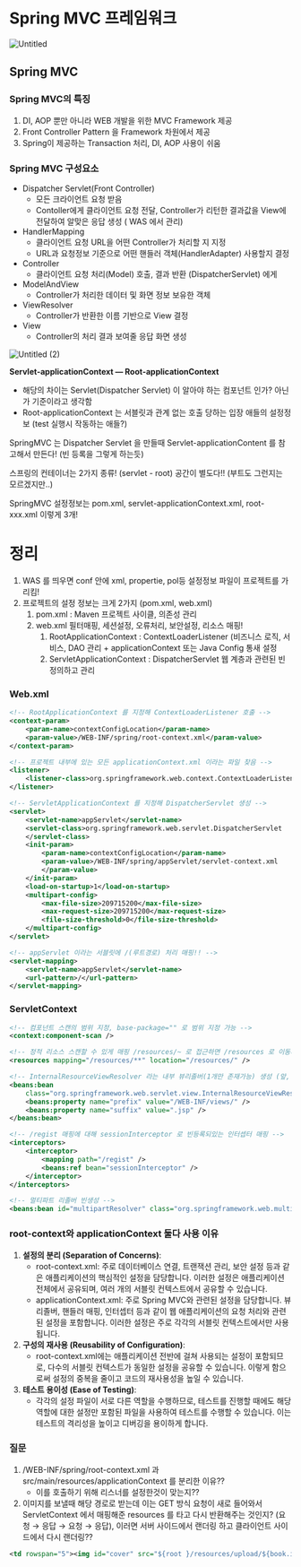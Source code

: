 # Spring MVC 프레임워크

![Untitled](https://github.com/Lee-JoungHyun/SSAFY11th-Gwangju04-WebStudy/assets/98592001/f8797e0c-69d8-41f8-840b-fc04a9031a43)

## Spring MVC

### Spring MVC의 특징

1. DI, AOP 뿐만 아니라 WEB 개발을 위한 MVC Framework 제공
2. Front Controller Pattern 을 Framework 차원에서 제공
3. Spring이 제공하는 Transaction 처리, DI, AOP 사용이 쉬움

### Spring MVC 구성요소

- Dispatcher Servlet(Front Controller)
    - 모든 크라이언트 요청 받음
    - Contoller에게 클라이언트 요청 전달, Controller가 리턴한 결과값을 View에 전달하여 알맞은 응답 생성 ( WAS 에서 관리)
- HandlerMapping
    - 클라이언트 요청 URL을 어떤 Controller가 처리할 지 지정
    - URL과 요청정보 기준으로 어떤 핸들러 객체(HandlerAdapter) 사용할지 결정
- Controller
    - 클라이언트 요청 처리(Model) 호출, 결과 반환 (DispatcherServlet) 에게
- ModelAndView
    - Controller가 처리한 데이터 및 화면 정보 보유한 객체
- ViewResolver
    - Controller가 반환한 이름 기반으로 View 결정
- View
    - Controller의 처리 결과 보여줄 응답 화면 생성

![Untitled (2)](https://github.com/Lee-JoungHyun/SSAFY11th-Gwangju04-WebStudy/assets/98592001/61d17e09-4253-4fca-bf82-6dcf14ef292d)

**Servlet-applicationContext — Root-applicationContext**

- 해당의 차이는 Servlet(Dispatcher Servlet) 이 알아야 하는 컴포넌트 인가? 아닌가 기준이라고 생각함
- Root-applicationContext 는 서블릿과 관계 없는 호출 당하는 입장 애들의 설정정보 (test 실행시 작동하는 애들?)

SpringMVC 는 Dispatcher Servlet 을 만들때 Servlet-applicationContent 를 참고해서 만든다! (빈 등록을 그렇게 하는듯)

스프링의 컨테이너는 2가지 종류! (servlet - root) 공간이 별도다!! (부트도 그런지는 모르겠지만..)

SpringMVC 설정정보는 pom.xml, servlet-applicationContext.xml, root-xxx.xml 이렇게 3개!

# 정리

1. WAS 를 띄우면 conf 안에 xml, propertie, pol등 설정정보 파일이 프로젝트를 가리킴!
2. 프로젝트의 설정 정보는 크게 2가지 (pom.xml, web.xml)
    1. pom.xml : Maven 프로젝트 사이클, 의존성 관리 
    2. web.xml 필터매핑, 세션설정, 오류처리, 보안설정, 리소스 매핑!
        1. RootApplicationContext : ContextLoaderListener (비즈니스 로직, 서비스, DAO 관리 + applicationContext 또는 Java Config 통새 설정
        2. ServletApplicationContext : DispatcherServlet 웹 계층과 관련된 빈 정의하고 관리

### Web.xml

```xml
<!-- RootApplicationContext 를 지정해 ContextLoaderListener 호출 -->
<context-param>
	<param-name>contextConfigLocation</param-name>
	<param-value>/WEB-INF/spring/root-context.xml</param-value>
</context-param>

<!-- 프로젝트 내부에 있는 모든 applicationContext.xml 이라는 파일 찾음 -->
<listener>
	<listener-class>org.springframework.web.context.ContextLoaderListener </listener-class>
</listener>

<!-- ServletApplicationContext 를 지정해 DispatcherServlet 생성 -->
<servlet>
	<servlet-name>appServlet</servlet-name>
	<servlet-class>org.springframework.web.servlet.DispatcherServlet
	</servlet-class>
	<init-param>
		<param-name>contextConfigLocation</param-name>
		<param-value>/WEB-INF/spring/appServlet/servlet-context.xml
		</param-value>
	</init-param>
	<load-on-startup>1</load-on-startup>
	<multipart-config>
		<max-file-size>209715200</max-file-size>
		<max-request-size>209715200</max-request-size>
		<file-size-threshold>0</file-size-threshold>
	</multipart-config>
</servlet>

<!-- appServlet 이라는 서블릿에 /(루트경로) 처리 매핑!! -->
<servlet-mapping>
	<servlet-name>appServlet</servlet-name>
	<url-pattern>/</url-pattern>
</servlet-mapping>

```

### ServletContext

```xml
<!-- 컴포넌트 스캔의 범위 지정, base-package="" 로 범위 지정 가능 -->
<context:component-scan />

<!-- 정적 리소스 스캔할 수 있게 매핑 /resources/~ 로 접근하면 /resources 로 이동시킴 -->
<resources mapping="/resources/**" location="/resources/" />

<!-- InternalResourceViewResolver 라는 내부 뷰리졸버(1개만 존재가능) 생성 (앞, 뒤에 붙이기) -->
<beans:bean
	class="org.springframework.web.servlet.view.InternalResourceViewResolver">
	<beans:property name="prefix" value="/WEB-INF/views/" />
	<beans:property name="suffix" value=".jsp" />
</beans:bean>

<!-- /regist 매핑에 대해 sessionInterceptor 로 빈등록되있는 인터셉터 매핑 -->
<interceptors>
	<interceptor>
		<mapping path="/regist" />
		<beans:ref bean="sessionInterceptor" />
	</interceptor>
</interceptors>

<!-- 멀티파트 리졸버 빈생성 -->
<beans:bean id="multipartResolver" class="org.springframework.web.multipart.support.StandardServletMultipartResolver"></beans:bean>
```

### root-context와 applicationContext 둘다 사용 이유

1. **설정의 분리 (Separation of Concerns)**:
    - root-context.xml: 주로 데이터베이스 연결, 트랜잭션 관리, 보안 설정 등과 같은 애플리케이션의 핵심적인 설정을 담당합니다. 이러한 설정은 애플리케이션 전체에서 공유되며, 여러 개의 서블릿 컨텍스트에서 공유할 수 있습니다.
    - applicationContext.xml: 주로 Spring MVC와 관련된 설정을 담당합니다. 뷰 리졸버, 핸들러 매핑, 인터셉터 등과 같이 웹 애플리케이션의 요청 처리와 관련된 설정을 포함합니다. 이러한 설정은 주로 각각의 서블릿 컨텍스트에서만 사용됩니다.
2. **구성의 재사용 (Reusability of Configuration)**:
    - root-context.xml에는 애플리케이션 전반에 걸쳐 사용되는 설정이 포함되므로, 다수의 서블릿 컨텍스트가 동일한 설정을 공유할 수 있습니다. 이렇게 함으로써 설정의 중복을 줄이고 코드의 재사용성을 높일 수 있습니다.
3. **테스트 용이성 (Ease of Testing)**:
    - 각각의 설정 파일이 서로 다른 역할을 수행하므로, 테스트를 진행할 때에도 해당 역할에 대한 설정만 포함된 파일을 사용하여 테스트를 수행할 수 있습니다. 이는 테스트의 격리성을 높이고 디버깅을 용이하게 합니다.
    

### 질문

1. /WEB-INF/spring/root-context.xml 과 src/main/resources/applicationContext 를 분리한 이유??
    - 이를 호출하기 위해 리스너를 설정한것이 맞는지??
2. 이미지를 보낼때 해당 경로로 받는데 이는 GET 방식 요청이 새로 들어와서 ServletContext 에서 매핑해준 resources 를 타고 다시 반환해주는 것인지? (요청 → 응답 → 요청 → 응답), 이러면 서버 사이드에서 랜더링 하고 클라이언트 사이드에서 다시 랜더링??

```xml
<td rowspan="5"><img id="cover" src="${root }/resources/upload/${book.img }"></td>
```
